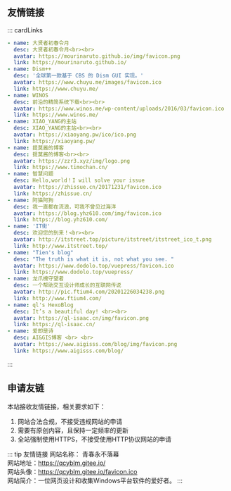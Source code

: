 ## 友情链接

::: cardLinks
```yaml
- name: 大贤者初春令月
  desc: 大贤者初春令月<br><br>
  avatar: https://mourinaruto.github.io/img/favicon.png
  link: https://mourinaruto.github.io/
- name: Dism++
  desc: '全球第一款基于 CBS 的 Dism GUI 实现。'
  avatar: https://www.chuyu.me/images/favicon.ico
  link: https://www.chuyu.me/
- name: WINOS
  desc: 前沿的精简系统下载<br><br>
  avatar: https://www.winos.me/wp-content/uploads/2016/03/favicon.ico
  link: https://www.winos.me/
- name: XIAO_YANG的主站
  desc: XIAO_YANG的主站<br><br>
  avatar: https://xiaoyang.pw/ico/ico.png
  link: https://xiaoyang.pw/
- name: 提莫酱的博客
  desc: 提莫酱的博客<br><br>
  avatar: https://zzr3.xyz/img/logo.png
  link: https://www.timochan.cn/
- name: 智慧问题
  desc: Hello,world！I will solve your issue
  avatar: https://zhissue.cn/20171231/favicon.ico
  link: https://zhissue.cn/
- name: 阿猫阿狗
  desc: 我一直都在流浪，可我不曾见过海洋
  avatar: https://blog.yhz610.com/img/favicon.ico
  link: https://blog.yhz610.com/
- name: 'IT街'
  desc: 欢迎您的到来！<br><br>
  avatar: http://itstreet.top/picture/itstreet/itstreet_ico_t.png
  link: http://www.itstreet.top/
- name: "Tien's blog"
  desc: "The truth is what it is, not what you see. "
  avatar: https://www.dodolo.top/vuepress/favicon.ico
  link: https://www.dodolo.top/vuepress/
- name: 龙爪槐守望者
  desc: 一个帮助交互设计师成长的互联网传说
  avatar: http://pic.ftium4.com/20201226034238.png
  link: http://www.ftium4.com/
- name: ql's HexoBlog
  desc: It’s a beautiful day! <br><br>
  avatar: https://ql-isaac.cn/img/favicon.png
  link: https://ql-isaac.cn/
- name: 爱即是诗
  desc: AI&GIS博客 <br> <br>
  avatar: https://www.aigisss.com/blog/img/favicon.png
  link: https://www.aigisss.com/blog/
```
::: 

## 申请友链

本站接收友情链接，相关要求如下：

1. 网站合法合规，不接受违规网站的申请
2. 需要有原创内容，且保持一定频率的更新
3. 全站强制使用HTTPS，不接受使用HTTP协议网站的申请

::: tip 友情链接
网站名称： 青春永不落幕  
网站地址：https://qcyblm.gitee.io/  
网站头像：https://qcyblm.gitee.io/favicon.ico  
网站简介：一位网页设计和收集Windows平台软件的爱好者。
:::

<Vssue :title="$title" />